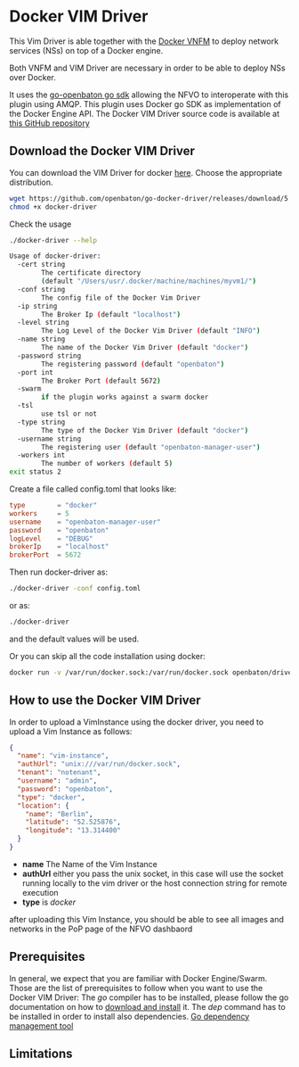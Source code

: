 # Docker VIM Driver

This Vim Driver is able together with the [Docker VNFM][docker-vnfm] to deploy network services (NSs) on top of a Docker engine.

Both VNFM and VIM Driver are necessary in order to be able to deploy NSs over Docker.

It uses the [go-openbaton go sdk](https://github.com/openbaton/go-openbaton) allowing the NFVO to interoperate with this plugin using AMQP.
This plugin uses Docker go SDK as implementation of the Docker Engine API. The Docker VIM Driver source code is available at [this GitHub repository](https://github.com/openbaton/go-docker-driver)

## Download the Docker VIM Driver

You can download the VIM Driver for docker [here](https://github.com/openbaton/go-docker-driver/releases/). Choose the appropriate distribution.

```bash
wget https://github.com/openbaton/go-docker-driver/releases/download/5.0.0/go-docker-driver-darwin-amd64 -O docker-driver
chmod +x docker-driver
```

Check the usage

```bash
./docker-driver --help

Usage of docker-driver:
  -cert string
    	The certificate directory
        (default "/Users/usr/.docker/machine/machines/myvm1/")
  -conf string
    	The config file of the Docker Vim Driver
  -ip string
    	The Broker Ip (default "localhost")
  -level string
    	The Log Level of the Docker Vim Driver (default "INFO")
  -name string
    	The name of the Docker Vim Driver (default "docker")
  -password string
    	The registering password (default "openbaton")
  -port int
    	The Broker Port (default 5672)
  -swarm
    	if the plugin works against a swarm docker
  -tsl
    	use tsl or not
  -type string
    	The type of the Docker Vim Driver (default "docker")
  -username string
    	The registering user (default "openbaton-manager-user")
  -workers int
    	The number of workers (default 5)
exit status 2
```
Create a file called config.toml that looks like:
```toml
type        = "docker"
workers     = 5
username    = "openbaton-manager-user"
password    = "openbaton"
logLevel    = "DEBUG"
brokerIp    = "localhost"
brokerPort  = 5672
```

Then run docker-driver as:

```bash
./docker-driver -conf config.toml
```

or as:
```bash
./docker-driver
```
and the default values will be used.

Or you can skip all the code installation using docker:
```bash
docker run -v /var/run/docker.sock:/var/run/docker.sock openbaton/driver-docker-go driver-docker-go
```

## How to use the Docker VIM Driver

In order to upload a VimInstance using the docker driver, you need to upload a Vim Instance as follows:

```json
{
  "name": "vim-instance",
  "authUrl": "unix:///var/run/docker.sock",
  "tenant": "notenant",
  "username": "admin",
  "password": "openbaton",
  "type": "docker",
  "location": {
    "name": "Berlin",
    "latitude": "52.525876",
    "longitude": "13.314400"
  }
}
```

* **name** The Name of the Vim Instance
* **authUrl** either you pass the unix socket, in this case will use the socket running locally to the vim driver or the host connection string for remote execution
* **type** is _docker_

after uploading this Vim Instance, you should be able to see all images and networks in the PoP page of the NFVO dashbaord

## Prerequisites

In general, we expect that you are familiar with Docker Engine/Swarm. Those are the list of prerequisites to follow when you want to use the Docker VIM Driver:
The _go_ compiler has to be installed, please follow the go documentation on how to [download and install](https://golang.org/dl/) it.
The _dep_ command has to be installed in order to install also dependencies. [Go dependency management tool](https://github.com/golang/dep)


## Limitations

[docker-vnfm]: docker-vnfm.md
[fokus-logo]: https://raw.githubusercontent.com/openbaton/openbaton.github.io/master/images/fokus.png
[openbaton]: http://openbaton.org
[openbaton-doc]: http://openbaton.org/documentation
[openbaton-github]: http://github.org/openbaton
[openbaton-logo]: https://raw.githubusercontent.com/openbaton/openbaton.github.io/master/images/openBaton.png
[openbaton-mail]: mailto:users@openbaton.org
[openbaton-twitter]: https://twitter.com/openbaton
[tub-logo]: https://raw.githubusercontent.com/openbaton/openbaton.github.io/master/images/tu.png
[dummy-vnfm-amqp]: https://github.com/openbaton/dummy-vnfm-amqp
[get-openbaton-org]: http://get.openbaton.org/plugins/stable/
[pop-registration]: pop-registration.md
